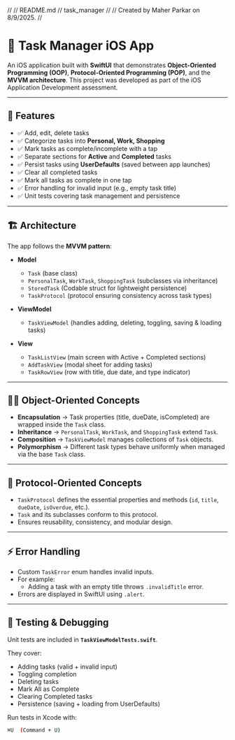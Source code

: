 //
//  README.md
//  task_manager
//
//  Created by Maher Parkar on 8/9/2025.
//

# 📱 Task Manager iOS App

An iOS application built with **SwiftUI** that demonstrates **Object-Oriented Programming (OOP)**, **Protocol-Oriented Programming (POP)**, and the **MVVM architecture**.
This project was developed as part of the iOS Application Development assessment.

---

## 🚀 Features

- ✅ Add, edit, delete tasks
- ✅ Categorize tasks into **Personal, Work, Shopping**
- ✅ Mark tasks as complete/incomplete with a tap
- ✅ Separate sections for **Active** and **Completed** tasks
- ✅ Persist tasks using **UserDefaults** (saved between app launches)
- ✅ Clear all completed tasks
- ✅ Mark all tasks as complete in one tap
- ✅ Error handling for invalid input (e.g., empty task title)
- ✅ Unit tests covering task management and persistence

---

## 🏗️ Architecture

The app follows the **MVVM pattern**:

- **Model**
  - `Task` (base class)
  - `PersonalTask`, `WorkTask`, `ShoppingTask` (subclasses via inheritance)
  - `StoredTask` (Codable struct for lightweight persistence)
  - `TaskProtocol` (protocol ensuring consistency across task types)

- **ViewModel**
  - `TaskViewModel` (handles adding, deleting, toggling, saving & loading tasks)

- **View**
  - `TaskListView` (main screen with Active + Completed sections)
  - `AddTaskView` (modal sheet for adding tasks)
  - `TaskRowView` (row with title, due date, and type indicator)

---

## 🧑‍💻 Object-Oriented Concepts

- **Encapsulation** → Task properties (title, dueDate, isCompleted) are wrapped inside the `Task` class.
- **Inheritance** → `PersonalTask`, `WorkTask`, and `ShoppingTask` extend `Task`.
- **Composition** → `TaskViewModel` manages collections of `Task` objects.
- **Polymorphism** → Different task types behave uniformly when managed via the base `Task` class.

---

## 📐 Protocol-Oriented Concepts

- `TaskProtocol` defines the essential properties and methods (`id`, `title`, `dueDate`, `isOverdue`, etc.).
- `Task` and its subclasses conform to this protocol.
- Ensures reusability, consistency, and modular design.

---

## ⚡ Error Handling

- Custom `TaskError` enum handles invalid inputs.
- For example:
  - Adding a task with an empty title throws `.invalidTitle` error.
- Errors are displayed in SwiftUI using `.alert`.

---

## 🧪 Testing & Debugging

Unit tests are included in **`TaskViewModelTests.swift`**.

They cover:
- Adding tasks (valid + invalid input)
- Toggling completion
- Deleting tasks
- Mark All as Complete
- Clearing Completed tasks
- Persistence (saving + loading from UserDefaults)

Run tests in Xcode with:
```bash
⌘U  (Command + U)
